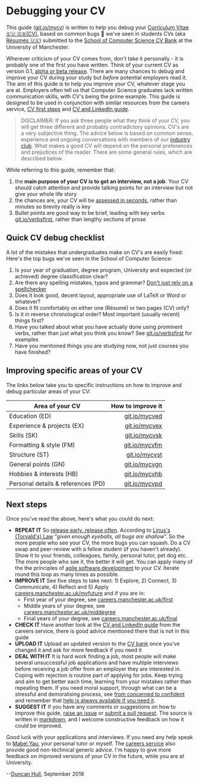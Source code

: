 # Debugging your CV

This guide ([git.io/mycv](http://git.io/mycv)) is written to help you debug your [Curriculum Vitae 🇪🇺 🇬🇧(CV)](https://en.wikipedia.org/wiki/Curriculum_vitae), based on common bugs 🐛 we've seen in students CVs (aka [Résumés 🇺🇸](https://en.wikipedia.org/wiki/R%C3%A9sum%C3%A9))  submitted to the [School of Computer Science CV Bank](https://studentnet.cs.manchester.ac.uk/employment/industryclub/cvbank) at the University of Manchester.

Wherever criticism of your CV comes from, don't take it personally -  it is probably one of the first you have written. Think of your current CV as version 0.1, [alpha or beta release](https://en.wikipedia.org/wiki/Software_release_life_cycle). There are many chances to debug and improve your CV during your study but *before* potential employers read it. The aim of this guide is to help you improve your CV, whatever stage you are at. Employers often tell us that Computer Science graduates lack written communication skills, with CV's being the prime example. This guide is designed to be used in conjunction with similar resources from the careers service, [CV first steps](http://man.ac.uk/U1q7VI) and [CV and LinkedIn guide](http://man.ac.uk/6Ef90a).

> DISCLAIMER: If you ask three people what they think of your CV, you will get three different and probably contradictory opinions. CV's are a very subjective thing. The advice below is based on common sense, experience and ongoing conversations with members of our [industry club](http://www.cs.manchester.ac.uk/industry/club/). What makes a good CV will depend on the personal preferences and prejudices of the reader. There are some general rules, which are described below.

While referring to this guide, remember that:
1. the **main purpose of your CV is to get an interview, not a job**. Your CV should catch attention and provide talking points for an interview but not give your whole life story
2. the chances are, your CV will be [assessed in seconds](http://www.huffingtonpost.com/2012/03/23/resume-tips-for-post-50s_n_1372705.html), rather than minutes so brevity really is key
3. Bullet points are good way to be brief, leading with key verbs [git.io/verbsfirst](http://git.io/verbsfirst), rather than lengthy sections of prose

## Quick CV debug checklist

A lot of the mistakes that undergraduates make on CV's are easily fixed: Here's the top bugs we've seen in the School of Computer Science:

1. Is your year of graduation, degree program, University and expected (or achieved) degree classification clear?
2. Are there any spelling mistakes, typos and grammar? [Don't just rely on a spellchecker](https://blog.oxforddictionaries.com/2015/08/06/mistakes-spellchecker-will-miss/)
3. Does it look good, decent layout, appropriate use of LaTeX or Word or whatever?
4. Does it fit comfortably on either one (Résumé) or two pages (CV) only?
5. Is it in reverse chronological order? Most important (usually recent) things first?
6. Have you talked about what you have actually done using prominent verbs, rather than just what you think you know? See [git.io/verbsfirst](http://git.io/verbsfirst) for examples
7. Have you mentioned things you are studying now, not just courses you have finished?

## Improving specific areas of your CV

The links below take you to specific instructions on how to improve and debug particular areas of your CV:

| Area of your CV                    | How to improve it            |
| -------------                      | --------------------:|
| Education (ED)                     | [git.io/mycved](http://git.io/mycved) |
| Experience & projects (EX)         | [git.io/mycvex](http://git.io/mycvex) |
| Skills (SK)                        | [git.io/mycvsk](http://git.io/mycvsk) |
| Formatting & style (FM)            | [git.io/mycvfm](http://git.io/mycvfm) |
| Structure (ST)                     | [git.io/mycvst](http://git.io/mycvst) |
| General points (GN)                | [git.io/mycvgn](http://git.io/mycvgn) |
| Hobbies & interests (HB)           | [git.io/mycvhb](http://git.io/mycvhb) |
| Personal details & references (PD) | [git.io/mycvpd](http://git.io/mycvpd) |

## Next steps

Once you've read the above, here's what you could do next:

* **REPEAT IT** So [release early, release often](https://en.wikipedia.org/wiki/Release_early,_release_often). According to [Linus's (Torvald's) Law](https://en.wikipedia.org/wiki/Linus%27s_Law) “*given enough eyeballs, all bugs are shallow*”. So the more people who see your CV, the more bugs you can squash. Do a CV swap and peer-review with a fellow student (if you haven't already). Show it to your friends, colleagues, family, personal tutor, pet dog etc. The more people who see it, the better it will get. You can apply many of the the principles of [agile software development](https://en.wikipedia.org/wiki/Agile_software_development) to your CV. Iterate round this loop as many times as possible.
* **IMPROVE IT** See five steps to take next: 1) Explore, 2) Connect, 3) Communicate, 4) Reflect and 5) Apply [careers.manchester.ac.uk/myfuture](http://www.careers.manchester.ac.uk/myfuture/) and if you are in:
  * First year of your degree, see [careers.manchester.ac.uk/first](http://www.careers.manchester.ac.uk/first/)
  * Middle years of your degree, see  [careers.manchester.ac.uk/middegree](http://www.careers.manchester.ac.uk/middegree/)
  * Final years of your degree, see [careers.manchester.ac.uk/final](http://www.careers.manchester.ac.uk/final/)
* **CHECK IT** Have another look at the [CV and LinkedIn guide](http://man.ac.uk/6Ef90a) from the careers service, there is good advice mentioned there that is not in this guide
* **UPLOAD IT** Upload an updated version to the [CV bank](https://studentnet.cs.manchester.ac.uk/employment/industryclub/cvbank) once you've changed it and ask for more feedback if you need it
* **DEAL WITH IT** It is hard work finding a job, most people will make several unsuccessful job applications and have multiple interviews before receiving a job offer from an employer they are interested in. Coping with rejection is routine part of applying for jobs. Keep trying and aim to get better each time, learning from your mistakes rather than repeating them. If you need moral support, through what can be a stressful and demoralising process, see [from concerned to confident](http://www.careers.manchester.ac.uk/services/concerns) and remember that [help is always available if you need it](http://www.cs.manchester.ac.uk/study/news/full-article/?articleid=4558).
* **SUGGEST IT** If you have any comments or suggestions on how to improve this guide, [raise an issue](https://github.com/dullhunk/book/issues) or [submit a pull request](https://github.com/dullhunk/book/compare). The source is written in [markdown](https://en.wikipedia.org/wiki/Markdown), and I welcome constructive feedback on how it could be improved.

Good luck with your applications and interviews. If you need any help speak to [Mabel Yau](https://www.linkedin.com/pub/mabel-yau/26/152/a5), your personal tutor or myself. The [careers service](http://www.careers.manchester.ac.uk/services/guidance/) also provide good non-technical generic advice. I'm happy to give more feedback on improved versions of your CV in the future, while you are at University.

--[Duncan Hull](http://www.cs.man.ac.uk/~hulld), September 2018
